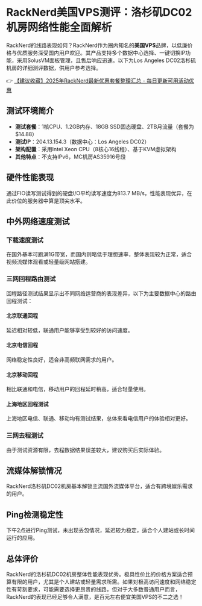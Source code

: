 # RackNerd美国VPS测评：洛杉矶DC02机房网络性能全面解析

RackNerd的线路表现如何？RackNerd作为圈内知名的**美国VPS**品牌，以低廉价格与优质服务深受国内用户欢迎。其产品支持多个数据中心选择、一键切换IP功能，采用SolusVM面板管理，且售后响应迅速。以下为Los Angeles DC02洛杉矶机房的详细测评数据，供用户参考选择。

👉 [【建议收藏】2025年RackNerd最新优惠套餐整理汇总 - 每日更新可用活动优惠](https://bit.ly/Rack_Nerd)

## 测试环境简介

- **测试套餐**：1核CPU、1.2GB内存、18GB SSD固态硬盘、2TB月流量（套餐为$14.88）
- **测试IP**：204.13.154.3（数据中心：Los Angeles DC02）
- **架构配置**：采用Intel Xeon CPU（8核心16线程）、基于KVM虚拟架构
- **其他特点**：不支持IPv6，MC机房AS35916号段

## 硬件性能表现

通过FIO读写测试得到的硬盘I/O平均读写速度为813.7 MB/s，性能表现优异，在此价位的服务器中算是顶尖水平。

## 中外网络速度测试

### 下载速度测试
在国外基本可跑满1G带宽，而国内则略低于理想速率，整体表现较为正常，适合视频流媒体观看或轻量级网站搭建。

### 三网回程路由测试
回程路径测试结果显示出不同网络运营商的表现差异，以下为主要数据中心的路由回程测试：

#### 北京联通回程
延迟相对较低，联通用户能够享受到较好的访问速度。

#### 北京电信回程
网络稳定性良好，适合非高频联网需求的用户。

#### 北京移动回程
相比联通和电信，移动用户的回程延时稍高，适合轻量使用。

#### 上海地区回程测试
上海地区电信、联通、移动均有测试结果，总体来看电信用户的体验相对更好。

### 三网去程测试
由于测试资源有限，去程数据结果误差较大，建议购买后实际体验。

## 流媒体解锁情况

RackNerd洛杉矶DC02机房基本解锁主流国外流媒体平台，适合有跨境娱乐需求的用户。

## Ping检测稳定性

下午2点进行Ping测试，未出现丢包情况，延迟较为稳定，适合个人建站或长时间运行的应用。

## 总体评价

RackNerd的洛杉矶DC02机房整体性能表现优秀。极具性价比的价格方案适合预算有限的用户，尤其是个人建站或轻量需求所需。如果对极高访问速度和网络稳定性有苛刻要求，可能需要选择更昂贵的线路，但对于大多数普通用户而言，RackNerd的表现已经足够令人满意，是百元左右便宜美国VPS的不二之选！